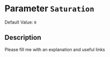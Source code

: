 # Parameter `Saturation`
Default Value: `0`

## Description
Please fill me with an explanation and useful links

